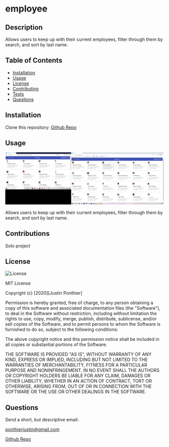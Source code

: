 # employee

## Description

Allows users to keep up with their current employees, filter through them by search, and sort by last name.

## Table of Contents

- [Installation](#installation)
- [Usage](#usage)
- [License](#license)
- [Contributing](#contributing)
- [Tests](#tests)
- [Questions](#questions)

## Installation

Clone this repository: [Github Repo](https://github.com/ponthierjustin/employee)

## Usage

![screenshot](assets\screenshots.png)

Allows users to keep up with their current employees, filter through them by search, and sort by last name.

## Contributions

Solo project

## License

![License](https://img.shields.io/badge/License-MIT-black.svg)
  
MIT License

Copyright (c) [2020][Justin Ponthier]
  
Permission is hereby granted, free of charge, to any person obtaining a copy of this software and associated documentation files (the "Software"), to deal in the Software without restriction, including without limitation the rights to use, copy, modify, merge, publish, distribute, sublicense, and/or sell copies of the Software, and to permit persons to whom the Software is furnished to do so, subject to the following conditions:
  
The above copyright notice and this permission notice shall be included in all copies or substantial portions of the Software.
  
THE SOFTWARE IS PROVIDED "AS IS", WITHOUT WARRANTY OF ANY KIND, EXPRESS OR IMPLIED, INCLUDING BUT NOT LIMITED TO THE WARRANTIES OF MERCHANTABILITY, FITNESS FOR A PARTICULAR PURPOSE AND NONINFRINGEMENT. IN NO EVENT SHALL THE AUTHORS OR COPYRIGHT HOLDERS BE LIABLE FOR ANY CLAIM, DAMAGES OR OTHER LIABILITY, WHETHER IN AN ACTION OF CONTRACT, TORT OR OTHERWISE, ARISING FROM, OUT OF OR IN CONNECTION WITH THE SOFTWARE OR THE USE OR OTHER DEALINGS IN THE SOFTWARE.

## Questions

Send a short, but descriptive email:

ponthierjustin@gmail.com

[Github Repo](https://github.com/ponthierjustin)
